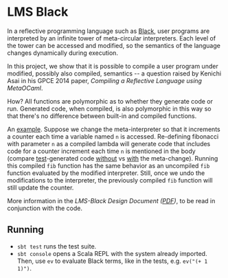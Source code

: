 # LMS Black #

In a reflective programming language such as
[Black](https://github.com/readevalprintlove/black), user programs are
interpreted by an infinite tower of meta-circular interpreters. Each
level of the tower can be accessed and modified, so the semantics of
the language changes dynamically during execution.

In this project, we show that it is possible to compile a user program
under modified, possibly also compiled, semantics -- a question raised
by Kenichi Asai in his GPCE 2014 paper, _Compiling a Reflective
Language using MetaOCaml_.

How? All functions are polymorphic as to whether they generate code or run.
Generated code, when compiled, is also polymorphic in this way so that there's
no difference between built-in and compiled functions.

An [example](src/test/scala/lms/black/em.scala#L15).
Suppose we change the meta-interpreter so that it increments
a counter each time a variable named `n` is accessed. Re-defining fibonacci
with parameter `n` as a compiled lambda will generate code that includes
code for a counter increment each time `n` is mentioned in the body
(compare [test](src/test/scala/lms/black/gen.scala#L15)-generated code
[without](src/out/fib.check.scala) vs
[with](src/out/fib_em_var_counter.check.scala) the meta-change).
Running this compiled `fib` function has the same behavior as an uncompiled
`fib` function evaluated by the modified interpreter. Still, once we undo
the modifications to the interpreter, the previously compiled `fib` function
will still update the counter.

More information in the _LMS-Black Design Document ([PDF](http://lampwww.epfl.ch/~amin/doc/lms-black.pdf))_,
to be read in conjunction with the code.

## Running

* `sbt test`
   runs the test suite.
* `sbt console`
   opens a Scala REPL with the system already imported. Then, use `ev` to evaluate Black terms, like in the tests, e.g. `ev("(+ 1 1)")`.
